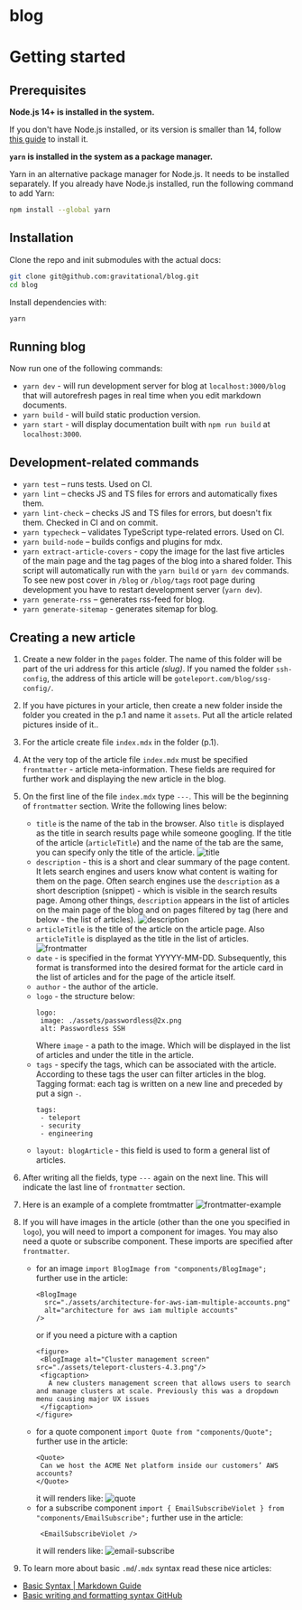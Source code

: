 # blog

# Getting started

## Prerequisites

**Node.js 14+ is installed in the system.**

If you don't have Node.js installed, or its version is smaller than 14, follow
[this guide](https://nodejs.org/en/download/package-manager/) to install it.

**`yarn` is installed in the system as a package manager.**

Yarn in an alternative package manager for Node.js. It needs to be installed separately.
If you already have Node.js installed, run the following command to add Yarn:

```bash
npm install --global yarn
```

## Installation

Clone the repo and init submodules with the actual docs:

```bash
git clone git@github.com:gravitational/blog.git
cd blog
```

Install dependencies with:

```bash
yarn
```

## Running blog

Now run one of the following commands:

- `yarn dev` - will run development server for blog at `localhost:3000/blog` that will autorefresh pages in real time when you edit markdown documents.
- `yarn build` - will build static production version.
- `yarn start` - will display documentation built with `npm run build` at `localhost:3000`.

## Development-related commands

- `yarn test` – runs tests. Used on CI.
- `yarn lint` – checks JS and TS files for errors and automatically fixes them.
- `yarn lint-check` – checks JS and TS files for errors, but doesn't fix them. Checked in CI and on commit.
- `yarn typecheck` – validates TypeScript type-related errors. Used on CI.
- `yarn build-node` – builds configs and plugins for mdx.
- `yarn extract-article-covers` - copy the image for the last five articles of the main page and the tag pages of the blog into a shared folder. This script will automatically run with the `yarn build` or `yarn dev` commands. To see new post cover in `/blog` or `/blog/tags` root page during development you have to restart development server (`yarn dev`).
- `yarn generate-rss` – generates rss-feed for blog.
- `yarn generate-sitemap` - generates sitemap for blog.

## Creating a new article

1. Create a new folder in the `pages` folder. The name of this folder will be part of the uri address for this article _(slug)_. If you named the folder `ssh-config`, the address of this article will be `goteleport.com/blog/ssg-config/`.
2. If you have pictures in your article, then create a new folder inside the folder you created in the p.1 and name it `assets`. Put all the article related pictures inside of it..
3. For the article create file `index.mdx` in the folder (p.1).
4. At the very top of the article file `index.mdx` must be specified `frontmatter` - article meta-information. These fields are required for further work and displaying the new article in the blog.
5. On the first line of the file `index.mdx` type `---`. This will be the beginning of `frontmatter` section. Write the following lines below:
   - `title` is the name of the tab in the browser. Also `title` is displayed as the title in search results page while someone googling. If the title of the article (`articleTitle`) and the name of the tab are the same, you can specify only the title of the article.
     ![title](./resources/title.png)
   - `description` - this is a short and clear summary of the page content. It lets search engines and users know what content is waiting for them on the page. Often search engines use the `description` as a short description (snippet) - which is visible in the search results page. Among other things, `description` appears in the list of articles on the main page of the blog and on pages filtered by tag (here and below - the list of articles).
     ![description](./resources/description.png)
   - `articleTitle` is the title of the article on the article page. Also `articleTitle` is displayed as the title in the list of articles.
     ![frontmatter](./resources/frontmatter.png)
   - `date` - is specified in the format YYYYY-MM-DD. Subsequently, this format is transformed into the desired format for the article card in the list of articles and for the page of the article itself.
   - `author` - the author of the article.
   - `logo` - the structure below:
     ```
     logo:
      image: ./assets/passwordless@2x.png
      alt: Passwordless SSH
     ```
     Where `image` - a path to the image. Which will be displayed in the list of articles and under the title in the article.
   - `tags` - specify the tags, which can be associated with the article. According to these tags the user can filter articles in the blog. Tagging format: each tag is written on a new line and preceded by put a sign `-`.
     ```
     tags:
      - teleport
      - security
      - engineering
     ```
   - `layout: blogArticle` - this field is used to form a general list of articles.
6. After writing all the fields, type `---` again on the next line. This will indicate the last line of `frontmatter` section.
7. Here is an example of a complete fromtmatter
   ![frontmatter-example](./resources/frontmatter-example.png)
8. If you will have images in the article (other than the one you specified in `logo`), you will need to import a component for images. You may also need a quote or subscribe component. These imports are specified after `frontmatter`.

   - for an image `import BlogImage from "components/BlogImage";`
     further use in the article:
     ```
     <BlogImage
       src="./assets/architecture-for-aws-iam-multiple-accounts.png"
       alt="architecture for aws iam multiple accounts"
     />
     ```
     or if you need a picture with a caption
     ```
     <figure>
      <BlogImage alt="Cluster management screen" src="./assets/teleport-clusters-4.3.png"/>
      <figcaption>
        A new clusters management screen that allows users to search and manage clusters at scale. Previously this was a dropdown menu causing major UX issues
      </figcaption>
     </figure>
     ```
   - for a quote component `import Quote from "components/Quote";`
     further use in the article:
     ```
     <Quote>
      Can we host the ACME Net platform inside our customers’ AWS accounts?
     </Quote>
     ```
     it will renders like:
     ![quote](./resources/quote.png)
   - for a subscribe component `import { EmailSubscribeViolet } from "components/EmailSubscribe";`
     further use in the article:
     ```
      <EmailSubscribeViolet />
     ```
     it will renders like:
     ![email-subscribe](./resources/email-subscribe.png)

9. To learn more about basic `.md`/`.mdx` syntax read these nice articles:

- [Basic Syntax | Markdown Guide](https://www.markdownguide.org/basic-syntax/)
- [Basic writing and formatting syntax GitHub](https://docs.github.com/en/get-started/writing-on-github/getting-started-with-writing-and-formatting-on-github/basic-writing-and-formatting-syntax)
